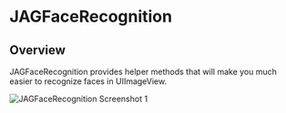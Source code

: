 # JAGFaceRecognition

## Overview

JAGFaceRecognition provides helper methods that will make you much easier to recognize faces in UIImageView.

![JAGFaceRecognition Screenshot 1](https://raw.githubusercontent.com/jesusantoniogil/JAGFaceRecognition/master/screenshot.jpg)
